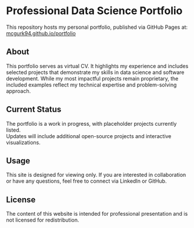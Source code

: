 # **Professional Data Science Portfolio**  

This repository hosts my personal portfolio, published via GitHub Pages at:  
[mcgurk94.github.io/portfolio](https://mcgurk94.github.io/portfolio)  

## **About**  
This portfolio serves as virtual CV. It highlights my experience and includes selected projects that demonstrate my skills in data science and software development. While my most impactful projects remain proprietary, the included examples reflect my technical expertise and problem-solving approach.  

## **Current Status**  
The portfolio is a work in progress, with placeholder projects currently listed.  
Updates will include additional open-source projects and interactive visualizations.  

## **Usage**  
This site is designed for viewing only. If you are interested in collaboration or have any questions, feel free to connect via LinkedIn or GitHub.  

## **License**  
The content of this website is intended for professional presentation and is not licensed for redistribution.